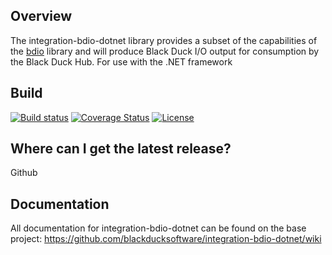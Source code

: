 ﻿## Overview ##
The integration-bdio-dotnet library provides a subset of the capabilities of the [bdio](https://github.com/blackducksoftware/bdio) library and will produce Black Duck I/O output for consumption by the Black Duck Hub.
For use with the .NET framework

## Build ##
[![Build status](https://ci.appveyor.com/api/projects/status/y5gghn8w70tihdy3?svg=true)](https://ci.appveyor.com/project/akamen/integration-bdio-net)
[![Coverage Status](https://coveralls.io/repos/github/blackducksoftware/integration-bdio.NET/badge.svg?branch=master)](https://coveralls.io/github/blackducksoftware/integration-bdio.NET?branch=master)
[![License](https://img.shields.io/badge/License-Apache%202.0-blue.svg)](https://opensource.org/licenses/Apache-2.0)


## Where can I get the latest release? ##
⁬Github

## Documentation ##
All documentation for integration-bdio-dotnet can be found on the base project:  https://github.com/blackducksoftware/integration-bdio-dotnet/wiki
